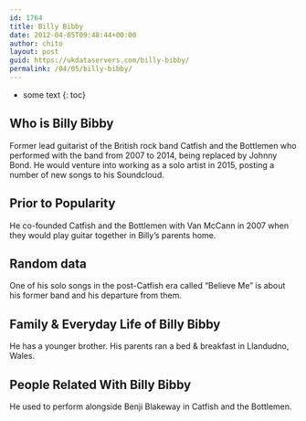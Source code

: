 ```yaml
---
id: 1764
title: Billy Bibby
date: 2012-04-05T09:48:44+00:00
author: chito
layout: post
guid: https://ukdataservers.com/billy-bibby/
permalink: /04/05/billy-bibby/
---
```


* some text
{: toc}


## Who is  Billy Bibby
                  
                  
                  
Former lead guitarist of the British rock band Catfish and the Bottlemen who performed with the band from 2007 to 2014, being replaced by Johnny Bond. He would venture into working as a solo artist in 2015, posting a number of new songs to his Soundcloud.
                  
                
                
                
## Prior to Popularity 
                  
                  
                  
He co-founded Catfish and the Bottlemen with Van McCann in 2007 when they would play guitar together in Billy&#8217;s parents home.
                  
                
                
                
## Random data 
                  
                  
                  
One of his solo songs in the post-Catfish era called &#8220;Believe Me&#8221; is about his former band and his departure from them.
                  
                
                
                
## Family & Everyday Life of Billy Bibby
                  
                  
                  
He has a younger brother. His parents ran a bed & breakfast in Llandudno, Wales.
                  
                
                
                
## People Related With  Billy Bibby
                  
                  
                  
He used to perform alongside Benji Blakeway in Catfish and the Bottlemen.
                  
                
              
            
          
          
          
    
    
  
